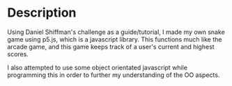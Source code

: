 # Description


Using Daniel Shiffman's challenge as a guide/tutorial, I made my own snake game using p5.js, which is a javascript library. This functions much like the arcade game, and this game keeps
track of a user's current and highest scores.

I also attempted to use some object orientated javascript while programming this in order to further my understanding of the OO aspects.
